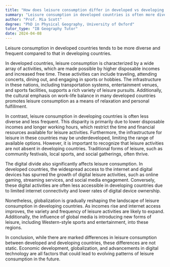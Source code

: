 ```yaml
---
title: "How does leisure consumption differ in developed vs developing countries?"
summary: "Leisure consumption in developed countries is often more diverse and frequent compared to developing countries."
author: "Prof. Mia Scott"
degree: "PhD in Physical Geography, University of Oxford"
tutor_type: "IB Geography Tutor"
date: 2024-04-08
---
```


Leisure consumption in developed countries tends to be more diverse and frequent compared to that in developing countries.

In developed countries, leisure consumption is characterized by a wide array of activities, which are made possible by higher disposable incomes and increased free time. These activities can include traveling, attending concerts, dining out, and engaging in sports or hobbies. The infrastructure in these nations, including transportation systems, entertainment venues, and sports facilities, supports a rich variety of leisure pursuits. Additionally, the cultural emphasis on work-life balance in many developed countries promotes leisure consumption as a means of relaxation and personal fulfillment.

In contrast, leisure consumption in developing countries is often less diverse and less frequent. This disparity is primarily due to lower disposable incomes and longer working hours, which restrict the time and financial resources available for leisure activities. Furthermore, the infrastructure for leisure in these countries may be underdeveloped, limiting the range of available options. However, it is important to recognize that leisure activities are not absent in developing countries. Traditional forms of leisure, such as community festivals, local sports, and social gatherings, often thrive.

The digital divide also significantly affects leisure consumption. In developed countries, the widespread access to the internet and digital devices has spurred the growth of digital leisure activities, such as online gaming, streaming services, and social media engagement. Conversely, these digital activities are often less accessible in developing countries due to limited internet connectivity and lower rates of digital device ownership.

Nonetheless, globalization is gradually reshaping the landscape of leisure consumption in developing countries. As incomes rise and internet access improves, the variety and frequency of leisure activities are likely to expand. Additionally, the influence of global media is introducing new forms of leisure, including Western-style sports and entertainment, into these regions.

In conclusion, while there are marked differences in leisure consumption between developed and developing countries, these differences are not static. Economic development, globalization, and advancements in digital technology are all factors that could lead to evolving patterns of leisure consumption in the future.
    
